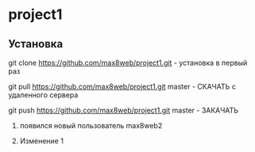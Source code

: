 # project1

## Установка

git clone https://github.com/max8web/project1.git - установка в первый раз

git pull https://github.com/max8web/project1.git master - СКАЧАТЬ с удаленного сервера

git push https://github.com/max8web/project1.git master - ЗАКАЧАТЬ

1) появился новый пользователь max8web2

2) Изменение 1



